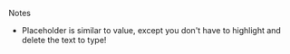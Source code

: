Notes

* Placeholder is similar to value, except you don't have to highlight and delete the text to type!